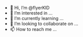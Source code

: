 - 👋 Hi, I’m @flyerKID
- 👀 I’m interested in ...
- 🌱 I’m currently learning ...
- 💞️ I’m looking to collaborate on ...
- 📫 How to reach me ...

<!---
flyerKID/flyerKID is a ✨ special ✨ repository because its `README.md` (this file) appears on your GitHub profile.
You can click the Preview link to take a look at your changes.
--->
